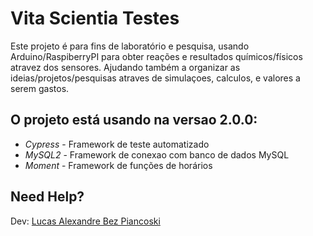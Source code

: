 # Vita Scientia Testes

Este projeto é para fins de laboratório e pesquisa, 
usando Arduino/RaspiberryPI para obter reações e resultados químicos/físicos atravez dos sensores.
Ajudando também a organizar as ideias/projetos/pesquisas atraves de simulaçoes, calculos, e valores a serem gastos.

## O projeto está usando na versao 2.0.0: 

- *Cypress* - Framework de teste automatizado
- *MySQL2* - Framework de conexao com banco de dados MySQL
- *Moment* - Framework de funções de horários

## Need Help?

Dev: [Lucas Alexandre Bez Piancoski](https://www.linkedin.com/in/lucasalexandrebezpiancoski/)